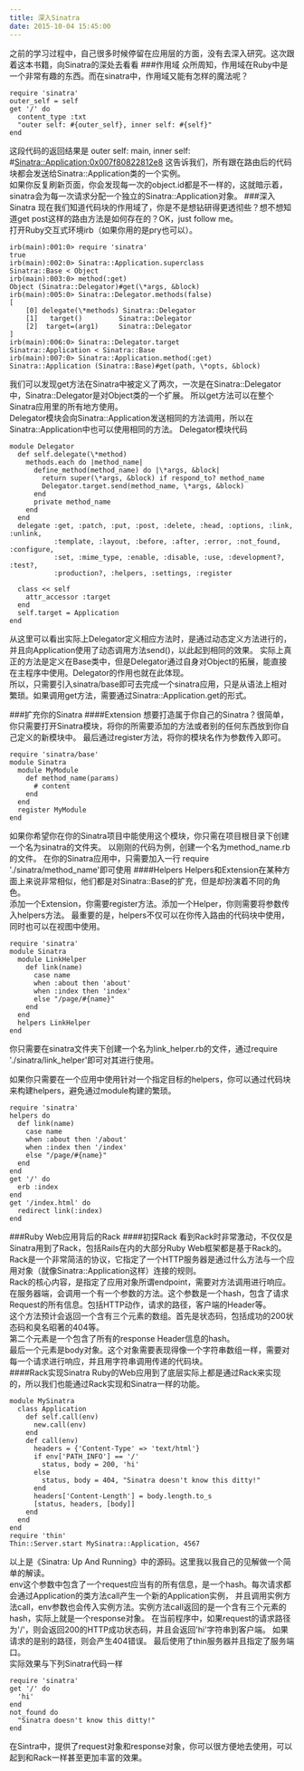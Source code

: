```yaml
---
title: 深入Sinatra
date: 2015-10-04 15:45:00
---
```

之前的学习过程中，自己很多时候停留在应用层的方面，没有去深入研究。这次跟着这本书籍，向Sinatra的深处去看看
###作用域
众所周知，作用域在Ruby中是一个非常有趣的东西。而在sinatra中，作用域又能有怎样的魔法呢？
<pre><code>require 'sinatra'  
outer_self = self  
get '/' do
  content_type :txt
  "outer self: #{outer_self}, inner self: #{self}"
end
</code></pre>
这段代码的返回结果是 outer self: main, inner self: #<Sinatra::Application:0x007f80822812e8>
这告诉我们，所有跟在路由后的代码块都会发送给Sinatra::Application类的一个实例。  
如果你反复刷新页面，你会发现每一次的object.id都是不一样的，这就暗示着，sinatra会为每一次请求分配一个独立的Sinatra::Application对象。
###深入Sinatra
现在我们知道代码块的作用域了，你是不是想钻研得更透彻些？想不想知道get post这样的路由方法是如何存在的？OK，just follow me。  
打开Ruby交互式环境irb（如果你用的是pry也可以）。
<pre><code>irb(main):001:0> require 'sinatra'
true
irb(main):002:0> Sinatra::Application.superclass
Sinatra::Base < Object
irb(main):003:0> method(:get)
Object (Sinatra::Delegator)#get(\*args, &block)
irb(main):005:0> Sinatra::Delegator.methods(false)
[
    [0] delegate(\*methods) Sinatra::Delegator
    [1]   target()         Sinatra::Delegator
    [2]  target=(arg1)     Sinatra::Delegator
]
irb(main):006:0> Sinatra::Delegator.target
Sinatra::Application < Sinatra::Base
irb(main):007:0> Sinatra::Application.method(:get)
Sinatra::Application (Sinatra::Base)#get(path, \*opts, &block)
</code></pre>
我们可以发现get方法在Sinatra中被定义了两次，一次是在Sinatra::Delegator中，Sinatra::Delegator是对Object类的一个扩展。
所以get方法可以在整个Sinatra应用里的所有地方使用。  
Delegator模块会向Sinatra::Application发送相同的方法调用，所以在Sinatra::Application中也可以使用相同的方法。
Delegator模块代码
<pre><code>module Delegator
  def self.delegate(\*method)
    methods.each do |method_name|
      define_method(method_name) do |\*args, &block|
        return super(\*args, &block) if respond_to? method_name
        Delegator.target.send(method_name, \*args, &block)
      end
      private method_name
    end
  end  
  delegate :get, :patch, :put, :post, :delete, :head, :options, :link, :unlink,
           :template, :layout, :before, :after, :error, :not_found, :configure,
           :set, :mime_type, :enable, :disable, :use, :development?, :test?,
           :production?, :helpers, :settings, :register

  class << self
    attr_accessor :target
  end  
  self.target = Application
end
</code></pre>
从这里可以看出实际上Delegator定义相应方法时，是通过动态定义方法进行的，并且向Application使用了动态调用方法send()，以此起到相同的效果。
实际上真正的方法是定义在Base类中，但是Delegator通过自身对Object的拓展，能直接在主程序中使用。Delegator的作用也就在此体现。  
所以，只需要引入sinatra/base即可去完成一个sinatra应用，只是从语法上相对繁琐。如果调用get方法，需要通过Sinatra::Application.get的形式。

###扩充你的Sinatra
####Extension
想要打造属于你自己的Sinatra？很简单，你只需要打开Sinatra模块，将你的所需要添加的方法或者别的任何东西放到你自己定义的新模块中。
最后通过register方法，将你的模块名作为参数传入即可。
<pre><code>require 'sinatra/base'
module Sinatra
  module MyModule
    def method_name(params)
      # content
    end
  end  
  register MyModule
end
</code></pre>
如果你希望你在你的Sinatra项目中能使用这个模块，你只需在项目根目录下创建一个名为sinatra的文件夹。
以刚刚的代码为例，创建一个名为method_name.rb的文件。
在你的Sinatra应用中，只需要加入一行 require './sinatra/method_name'即可使用
####Helpers
Helpers和Extension在某种方面上来说非常相似，他们都是对Sinatra::Base的扩充，但是却扮演着不同的角色。  
添加一个Extension，你需要register方法。添加一个Helper，你则需要将参数传入helpers方法。
最重要的是，helpers不仅可以在你传入路由的代码块中使用，同时也可以在视图中使用。
<pre><code>require 'sinatra'
module Sinatra
  module LinkHelper
    def link(name)
      case name
      when :about then 'about'
      when :index then 'index'
      else "/page/#{name}"
    end
  end  
  helpers LinkHelper
end
</code></pre>
你只需要在sinatra文件夹下创建一个名为link_helper.rb的文件，通过require './sinatra/link_helper'即可对其进行使用。

如果你只需要在一个应用中使用针对一个指定目标的helpers，你可以通过代码块来构建helpers，避免通过module构建的繁琐。
<pre><code>require 'sinatra'
helpers do
  def link(name)
    case name
    when :about then '/about'
    when :index then '/index'
    else "/page/#{name}"
  end
end  
get '/' do
  erb :index
end  
get '/index.html' do
  redirect link(:index)
end
</code></pre>
###Ruby Web应用背后的Rack
####初探Rack
看到Rack时非常激动，不仅仅是Sinatra用到了Rack，包括Rails在内的大部分Ruby Web框架都是基于Rack的。  
Rack是一个非常简洁的协议，它指定了一个HTTP服务器是通过什么方法与一个应用对象（就像Sinatra::Application这样）连接的规则。  
Rack的核心内容，是指定了应用对象所谓endpoint，需要对方法调用进行响应。
在服务器端，会调用一个有一个参数的方法。这个参数是一个hash，包含了请求Request的所有信息。包括HTTP动作，请求的路径，客户端的Header等。  
这个方法预计会返回一个含有三个元素的数组。首先是状态码，包括成功的200状态码和臭名昭著的404等。  
第二个元素是一个包含了所有的response Header信息的hash。  
最后一个元素是body对象。这个对象需要表现得像一个字符串数组一样，需要对每一个请求进行响应，并且用字符串调用传递的代码块。  
####Rack实现Sinatra
Ruby的Web应用到了底层实际上都是通过Rack来实现的，所以我们也能通过Rack实现和Sinatra一样的功能。
<pre><code>module MySinatra
  class Application
    def self.call(env)
      new.call(env)
    end  
    def call(env)
      headers = {'Content-Type' => 'text/html'}
      if env['PATH_INFO'] == '/'
        status, body = 200, 'hi'
      else
        status, body = 404, "Sinatra doesn't know this ditty!"
      end
      headers['Content-Length'] = body.length.to_s
      [status, headers, [body]]
    end
  end
end  
require 'thin'
Thin::Server.start MySinatra::Application, 4567
</code></pre>
以上是《Sinatra: Up And Running》中的源码。这里我以我自己的见解做一个简单的解读。  
env这个参数中包含了一个request应当有的所有信息，是一个hash。每次请求都会通过Application的类方法call产生一个新的Application实例，
并且调用实例方法call，env参数也会传入实例方法。实例方法call返回的是一个含有三个元素的hash，实际上就是一个response对象。
在当前程序中，如果request的请求路径为'/'，则会返回200的HTTP成功状态码，并且会返回'hi'字符串到客户端。
如果请求的是别的路径，则会产生404错误。
最后使用了thin服务器并且指定了服务端口。  
实际效果与下列Sinatra代码一样
<pre><code>require 'sinatra'  
get '/' do
  'hi'
end  
not_found do
  "Sinatra doesn't know this ditty!"
end
</code></pre>
在Sintra中，提供了request对象和response对象，你可以很方便地去使用，可以起到和Rack一样甚至更加丰富的效果。

